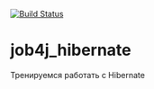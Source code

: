[![Build Status](https://app.travis-ci.com/Azamat-Sult/job4j_hibernate.svg?branch=main)](https://app.travis-ci.com/Azamat-Sult/job4j_hibernate)
# job4j_hibernate

Тренируемся работать с Hibernate